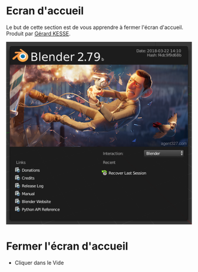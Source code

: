 # Ecran d'accueil

Le but de cette section est de vous apprendre à fermer l'écran d'accueil.  
Produit par 
[Gérard KESSE](https://github.com/gkesse/ "https://github.com/gkesse").

![Image](https://raw.githubusercontent.com/gkesse/ReadyBlender/master/Notion/img/Ecran_Accueil.png)

# Fermer l'écran d'accueil

* Cliquer dans le Vide
